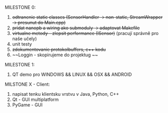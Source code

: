 MILESTONE 0:
  1. ~~odtranenie static classes (SensorHandler -> non-static, StreamWrapper -> presunut do Main.cpp)~~
  1. ~~pridat nanopb a wiring ako submoduly -> adaptovat Makefile~~
  1. ~~virtualne metody - zlepsit performance (ISensor)~~
  (pracují správně pro naše učely)
  1. unit testy
  1. ~~zdokumentovanie protokolbuffers, c++ kodu~~
  1. ~~Loggin - skopirujeme do projektug ~~

MILESTONE 1:

1. QT demo pro WINDOWS && LINUX && OSX && ANDROID


MILSTONE X - Client:
  1. napisat tenku klientsku vrstvu v Java, Python, C++
  1. Qt - GUI multiplatform
  1. PyGame - GUI
 


